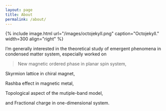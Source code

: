 ```yaml
---
layout: page
title: About
permalink: /about/
---
```


{% include image.html url="/images/octojekyll.png" caption="Octojekyll." width=300 align="right" %}

	

I’m generally interested in the theoretical study of emergent phenomena in condensed matter system, especially worked on

          

> New magnetic ordered phase in planar spin system,
> 
Skyrmion lattice in chiral magnet,
>
Rashba effect in magnetic metal,
>
Topological aspect of the mutiple-band model,
>
and Fractional charge in one-dimensional system.

